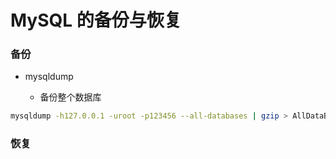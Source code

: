 # MySQL 的备份与恢复

### 备份

+ mysqldump

    + 备份整个数据库
    
```bash
mysqldump -h127.0.0.1 -uroot -p123456 --all-databases | gzip > AllDataBasesBackup-.sql.gz

```

### 恢复
